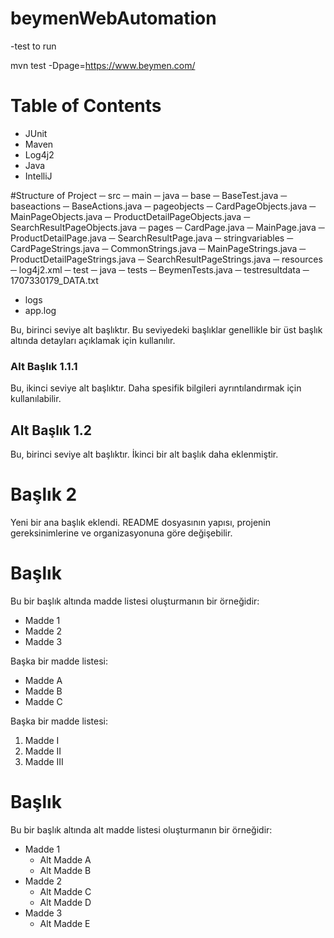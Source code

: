 # beymenWebAutomation
  -test to run
  
  mvn test -Dpage=https://www.beymen.com/


# Table of Contents
* JUnit
* Maven
* Log4j2
* Java
* IntelliJ

#Structure of Project
─ src
 ─ main
  ─ java
   ─ base
    ─ BaseTest.java
   ─ baseactions
    ─ BaseActions.java
   ─ pageobjects
    ─ CardPageObjects.java
    ─ MainPageObjects.java
    ─ ProductDetailPageObjects.java
    ─ SearchResultPageObjects.java
  ─ pages
    ─ CardPage.java
    ─ MainPage.java
    ─ ProductDetailPage.java
    ─ SearchResultPage.java
  ─ stringvariables 
    ─ CardPageStrings.java
    ─ CommonStrings.java
    ─ MainPageStrings.java
    ─ ProductDetailPageStrings.java
    ─ SearchResultPageStrings.java
  ─ resources
    ─ log4j2.xml
 ─ test
  ─ java
   ─ tests
    ─ BeymenTests.java
─ testresultdata
 ─ 1707330179_DATA.txt
- logs
 - app.log
    
Bu, birinci seviye alt başlıktır. Bu seviyedeki başlıklar genellikle bir üst başlık altında detayları açıklamak için kullanılır.

### Alt Başlık 1.1.1

Bu, ikinci seviye alt başlıktır. Daha spesifik bilgileri ayrıntılandırmak için kullanılabilir.

## Alt Başlık 1.2

Bu, birinci seviye alt başlıktır. İkinci bir alt başlık daha eklenmiştir.

# Başlık 2

Yeni bir ana başlık eklendi. README dosyasının yapısı, projenin gereksinimlerine ve organizasyonuna göre değişebilir.

# Başlık

Bu bir başlık altında madde listesi oluşturmanın bir örneğidir:

- Madde 1
- Madde 2
- Madde 3

Başka bir madde listesi:

* Madde A
* Madde B
* Madde C

Başka bir madde listesi:

1. Madde I
2. Madde II
3. Madde III

# Başlık

Bu bir başlık altında alt madde listesi oluşturmanın bir örneğidir:

- Madde 1
  - Alt Madde A
  - Alt Madde B
- Madde 2
  - Alt Madde C
  - Alt Madde D
- Madde 3
  - Alt Madde E
